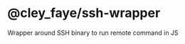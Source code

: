 @cley_faye/ssh-wrapper
======================
Wrapper around SSH binary to run remote command in JS
